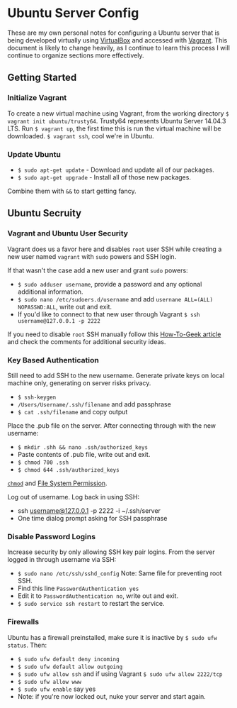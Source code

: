 # Ubuntu Server Config

These are my own personal notes for configuring a Ubuntu server that is being developed virtually using [VirtualBox](https://www.virtualbox.org/) and accessed with [Vagrant](https://www.vagrantup.com/). This document is likely to change heavily, as I continue to learn this process I will continue to organize sections more effectively.

## Getting Started

### Initialize Vagrant

To create a new virtual machine using Vagrant, from the working directory `$ vagrant init ubuntu/trusty64`. Trusty64 represents Ubuntu Server 14.04.3 LTS. Run `$ vagrant up`, the first time this is run the virtual machine will be downloaded. `$ vagrant ssh`, cool we're in Ubuntu.

### Update Ubuntu

* `$ sudo apt-get update` - Download and update all of our packages.
* `$ sudo apt-get upgrade` - Install all of those new packages.

Combine them with `&&` to start getting fancy.

## Ubuntu Secruity

### Vagrant and Ubuntu User Security

Vagrant does us a favor here and disables `root` user SSH while creating a new user named `vagrant` with `sudo` powers and SSH login.

If that wasn't the case add a new user and grant `sudo` powers:

* `$ sudo adduser username`, provide a password and any optional additional information.
* `$ sudo nano /etc/sudoers.d/username` and add `usernane ALL=(ALL) NOPASSWD:ALL`, write out and exit.
* If you'd like to connect to that new user through Vagrant `$ ssh username@127.0.0.1 -p 2222`

If you need to disable `root` SSH manually follow this [How-To-Geek article](http://www.howtogeek.com/howto/linux/security-tip-disable-root-ssh-login-on-linux/) and check the comments for additional security ideas.

### Key Based Authentication

Still need to add SSH to the new username. Generate private keys on local machine only, generating on server risks privacy.

* `$ ssh-keygen`
* `/Users/Username/.ssh/filename` and add passphrase
* `$ cat .ssh/filename` and copy output

Place the .pub file on the server. After connecting through with the new username:

* `$ mkdir .shh && nano .ssh/authorized_keys`
* Paste contents of .pub file, write out and exit.
* `$ chmod 700 .ssh`
* `$ chmod 644 .ssh/authorized_keys`

[`chmod`](https://en.wikipedia.org/wiki/Chmod) and [File System Permission](https://en.wikipedia.org/wiki/File_system_permissions).

Log out of username. Log back in using SSH:

* ssh username@127.0.0.1 -p 2222 -i ~/.ssh/server
* One time dialog prompt asking for SSH passphrase

### Disable Password Logins

Increase security by only allowing SSH key pair logins. From the server logged in through username via SSH:

* `$ sudo nano /etc/ssh/sshd_config` Note: Same file for preventing root SSH.
* Find this line `PasswordAuthentication yes`
* Edit it to `PasswordAuthentication no`, write out and exit.
* `$ sudo service ssh restart` to restart the service.

### Firewalls

Ubuntu has a firewall preinstalled, make sure it is inactive by `$ sudo ufw status`. Then:

* `$ sudo ufw default deny incoming`
* `$ sudo ufw default allow outgoing`
* `$ sudo ufw allow ssh` and if using Vagrant `$ sudo ufw allow 2222/tcp`
* `$ sudo ufw allow www`
* `$ sudo ufw enable` say yes
* Note: if you're now locked out, nuke your server and start again.
